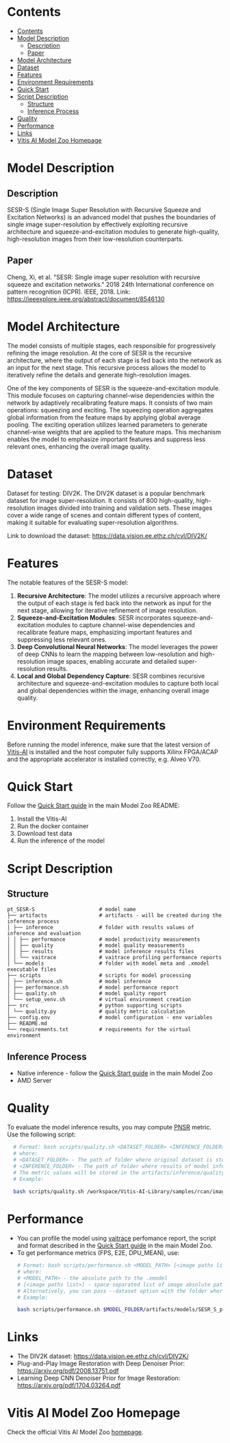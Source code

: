 ﻿# Contents

- [Contents](#contents)
- [Model Description](#model-description)
  - [Description](#description)
  - [Paper](#paper)
- [Model Architecture](#model-architecture)
- [Dataset](#dataset)
- [Features](#features)
- [Environment Requirements](#environment-requirements)
- [Quick Start](#quick-start)
- [Script Description](#script-description)
  - [Structure](#structure)
  - [Inference Process](#inference-process)
- [Quality](#quality)
- [Performance](#performance)
- [Links](#links)
- [Vitis AI Model Zoo Homepage](#vitis-ai-model-zoo-homepage)

# Model Description

## Description

SESR-S (Single Image Super Resolution with Recursive Squeeze and Excitation Networks) is an advanced model that pushes 
the boundaries of single image super-resolution by effectively exploiting recursive architecture and squeeze-and-excitation 
modules to generate high-quality, high-resolution images from their low-resolution counterparts.


## Paper

Cheng, Xi, et al. "SESR: Single image super resolution with recursive squeeze and excitation networks." 
2018 24th International conference on pattern recognition (ICPR). IEEE, 2018. 
Link: https://ieeexplore.ieee.org/abstract/document/8546130

# Model Architecture

The model consists of multiple stages, each responsible for progressively refining the image resolution. 
At the core of SESR is the recursive architecture, where the output of each stage is fed back into the network as an input 
for the next stage. This recursive process allows the model to iteratively refine the details and generate high-resolution images.

One of the key components of SESR is the squeeze-and-excitation module. 
This module focuses on capturing channel-wise dependencies within the network by adaptively recalibrating feature maps. 
It consists of two main operations: squeezing and exciting. The squeezing operation aggregates global information from the 
feature maps by applying global average pooling. The exciting operation utilizes learned parameters to generate channel-wise 
weights that are applied to the feature maps. This mechanism enables the model to emphasize important features and suppress less relevant ones, 
enhancing the overall image quality.

# Dataset

Dataset for testing: DIV2K. The DIV2K dataset is a popular benchmark dataset for image super-resolution.
It consists of 800 high-quality, high-resolution images divided into training and validation sets. 
These images cover a wide range of scenes and contain different types of content, making it suitable for evaluating super-resolution algorithms.

Link to download the  dataset: https://data.vision.ee.ethz.ch/cvl/DIV2K/

# Features

The notable features of the SESR-S model:

1. **Recursive Architecture**: The model utilizes a recursive approach where the output of each stage is fed back into the network as input for the next stage, allowing for iterative refinement of image resolution.
2. **Squeeze-and-Excitation Modules**: SESR incorporates squeeze-and-excitation modules to capture channel-wise dependencies and recalibrate feature maps, emphasizing important features and suppressing less relevant ones.
3. **Deep Convolutional Neural Networks**: The model leverages the power of deep CNNs to learn the mapping between low-resolution and high-resolution image spaces, enabling accurate and detailed super-resolution results.
4. **Local and Global Dependency Capture**: SESR combines recursive architecture and squeeze-and-excitation modules to capture both local and global dependencies within the image, enhancing overall image quality.

# Environment Requirements

Before running the model inference, make sure that the latest version of
[Vitis-AI](https://xilinx.github.io/Vitis-AI/3.5/html/docs/install/install.html) is installed and the host computer fully supports
Xilinx FPGA/ACAP and the appropriate accelerator is installed correctly, e.g. Alveo V70.

# Quick Start

Follow the [Quick Start guide](../../../README.md#quick-start) in the main Model Zoo README:

1. Install the Vitis-AI
2. Run the docker container
3. Download test data
4. Run the inference of the model

# Script Description

## Structure

```text
pt_SESR-S                     # model name 
├── artifacts                 # artifacts - will be created during the inference process
│ ├── inference               # folder with results values of inference and evaluation
│ │ ├── performance           # model productivity measurements
│ │ ├── quality               # model quality measurements
│ │ ├── results               # model inference results files
│ │ └── vaitrace              # vaitrace profiling performance reports
│ └── models                  # folder with model meta and .xmodel executable files
├── scripts                   # scripts for model processing 
│ ├── inference.sh            # model inference
│ ├── performance.sh          # model performance report
│ ├── quality.sh              # model quality report
│ └── setup_venv.sh           # virtual environment creation
├── src                       # python supporting scripts
│ └── quality.py              # quality metric calculation
├── config.env                # model configuration - env variables
├── README.md
└── requirements.txt          # requirements for the virtual environment
```

## Inference Process

- Native inference - follow the [Quick Start guide](../../../README.md#quick-start) in the main Model Zoo
- AMD Server

# Quality

To evaluate the model inference results, you may compute [PNSR](https://en.wikipedia.org/wiki/Peak_signal-to-noise_ratio) metric.
Use the following script:

```bash
  # Format: bash scripts/quality.sh <DATASET_FOLDER> <INFERENCE_FOLDER>
  # where:
  # <DATASET_FOLDER> - The path of folder where original dataset is stored.
  # <INFERENCE_FOLDER> - The path of folder where results of model inference is stored.
  # The metric values will be stored in the artifacts/inference/quality/psnr.txt file
  # Example:
  
  bash scripts/quality.sh /workspace/Vitis-AI-Library/samples/rcan/images/ $MODEL_FOLDER/artifacts/inference/results/
```

# Performance

- You can profile the model using [vaitrace](https://docs.xilinx.com/r/en-US/ug1414-vitis-ai/Starting-a-Simple-Trace-with-vaitrace) perfomance report,
  the script and format described in the [Quick Start guide](../../../README.md#vaitrace) in the main Model Zoo.
- To get performance metrics (FPS, E2E, DPU_MEAN), use:
  ```bash
  # Format: bash scripts/performance.sh <MODEL_PATH> [<image paths list>]
  # where:
  # <MODEL_PATH> - the absolute path to the .xmodel
  # [<image paths list>] - space-separated list of image absolute paths
  # Alternatively, you can pass --dataset option with the folder where images are stored.
  # Example:

  bash scripts/performance.sh $MODEL_FOLDER/artifacts/models/SESR_S_pt/SESR_S_pt.xmodel --dataset /workspace/Vitis-AI-Library/samples/rcan/images/
  ```


# Links

- The DIV2K dataset: https://data.vision.ee.ethz.ch/cvl/DIV2K/
- Plug-and-Play Image Restoration with Deep Denoiser Prior: https://arxiv.org/pdf/2008.13751.pdf
- Learning Deep CNN Denoiser Prior for Image Restoration: https://arxiv.org/pdf/1704.03264.pdf


# Vitis AI Model Zoo Homepage

Check the official Vitis AI Model Zoo [homepage](https://github.com/Xilinx/Vitis-AI/tree/master/model_zoo).

